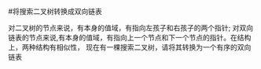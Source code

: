 #将搜索二叉树转换成双向链表

对二叉树的节点来说，有本身的值域，有指向左孩子和右孩子的两个指针;
对双向链表的节点来说,有本身的值域，有指向上一个节点和下一个节点的指针。在结构上，两种结构有相似性，
现在有一棵搜索二叉树，请将其转换为一个有序的双向链表
